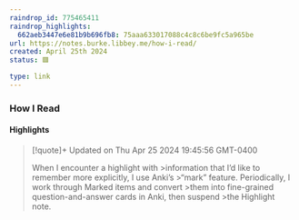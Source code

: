 ```yaml
---
raindrop_id: 775465411
raindrop_highlights:
  662aeb3447e6e81b9b696fb8: 75aaa633017088c4c8c6be9fc5a965be
url: https://notes.burke.libbey.me/how-i-read/
created: April 25th 2024
status: 🟥

type: link
---
```



### How I Read



#### Highlights

> [!quote]+ Updated on Thu Apr 25 2024 19:45:56 GMT-0400
>
> When I encounter a highlight with
&gt;information that I’d like to remember more explicitly, I use Anki’s
&gt;“mark” feature. Periodically, I work through Marked items and convert
&gt;them into fine-grained question-and-answer cards in Anki, then suspend
&gt;the Highlight note.
